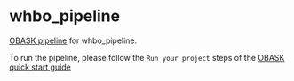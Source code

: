 # whbo_pipeline

[OBASK pipeline](https://github.com/OBASKTools/obask) for whbo_pipeline.

To run the pipeline, please follow the `Run your project` steps of the [OBASK quick start guide](https://obasktools.github.io/obask/quick_start/)